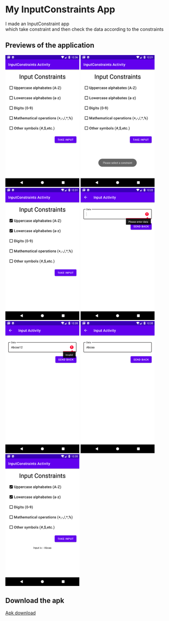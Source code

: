 # My InputConstraints  App
I made an InputConstraint app
<br>
which take constraint and then check the data according to the constraints 
## Previews of the application

<img title="" src="https://github.com/abhishek123-bit/CDN/blob/main/InputConstraints/001.png?raw=true" alt="" width="231"> <img title="" src="https://github.com/abhishek123-bit/CDN/blob/main/InputConstraints/1.png?raw=true" alt="" width="231"> 
<img title="" src="https://github.com/abhishek123-bit/CDN/blob/main/InputConstraints/2.png?raw=true" alt="" width="231"> <img title="" src="https://github.com/abhishek123-bit/CDN/blob/main/InputConstraints/3.png?raw=true" alt="" width="231"> 
<img title="" src="https://github.com/abhishek123-bit/CDN/blob/main/InputConstraints/4.png?raw=true" alt="" width="231"> <img title="" src="https://github.com/abhishek123-bit/CDN/blob/main/InputConstraints/5.png?raw=true" alt="" width="231"> <img title="" src="https://github.com/abhishek123-bit/CDN/blob/main/InputConstraints/6.png?raw=true" alt="" width="231">


## Download the apk

[Apk download](https://github.com/abhishek123-bit/Input-Constraints/releases/download/0.0.1/app-debug.apk)
